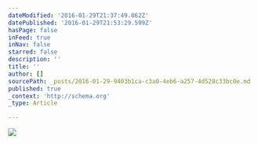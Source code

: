 ```yaml
---
dateModified: '2016-01-29T21:37:49.062Z'
datePublished: '2016-01-29T21:53:29.599Z'
hasPage: false
inFeed: true
inNav: false
starred: false
description: ''
title: ''
author: []
sourcePath: _posts/2016-01-29-9403b1ca-c3a0-4eb6-a257-4d528c33bc0e.md
published: true
_context: 'http://schema.org'
_type: Article

---
```

![](https://the-grid-user-content.s3-us-west-2.amazonaws.com/485a5ca5-b357-4598-ab0d-10662657a43c.jpg)